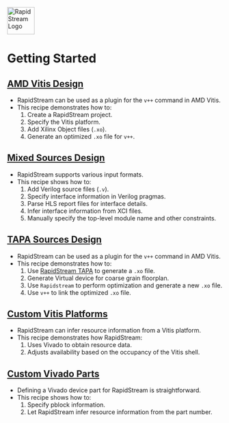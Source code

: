 <!--
Copyright (c) 2024 RapidStream Design Automation, Inc. and contributors.  All rights reserved.
The contributor(s) of this file has/have agreed to the RapidStream Contributor License Agreement.
-->

<img src="https://imagedelivery.net/AU8IzMTGgpVmEBfwPILIgw/1b565657-df33-41f9-f29e-0d539743e700/128" width="64px" alt="RapidStream Logo" />

Getting Started
===============

## [AMD Vitis Design](./vitis_source)

* RapidStream can be used as a plugin for the `v++` command in AMD Vitis.
* This recipe demonstrates how to:
    1. Create a RapidStream project.
    2. Specify the Vitis platform.
    3. Add Xilinx Object files (`.xo`).
    4. Generate an optimized `.xo` file for `v++`.

## [Mixed Sources Design](./mixed_sources)

* RapidStream supports various input formats.
* This recipe shows how to:
    1. Add Verilog source files (`.v`).
    2. Specify interface information in Verilog pragmas.
    3. Parse HLS report files for interface details.
    4. Infer interface information from XCI files.
    5. Manually specify the top-level module name and other constraints.

## [TAPA Sources Design](./tapa_source)

* RapidStream can be used as a plugin for the `v++` command in AMD Vitis.
* This recipe demonstrates how to:
    1. Use [RapidStream TAPA](https://github.com/rapidstream-org/rapidstream-tapa) to generate a `.xo` file.
    2. Generate Virtual device for coarse grain floorplan.
    3. Use `Rapidstream` to perform optimization and generate a new `.xo` file.
    4. Use `v++` to link the optimized `.xo` file.

## [Custom Vitis Platforms](./device_factory_vitis_platform)

* RapidStream can infer resource information from a Vitis platform.
* This recipe demonstrates how RapidStream:
    1. Uses Vivado to obtain resource data.
    2. Adjusts availability based on the occupancy of the Vitis shell.

## [Custom Vivado Parts](./device_factory_part_num)

* Defining a Vivado device part for RapidStream is straightforward.
* This recipe shows how to:
    1. Specify pblock information.
    2. Let RapidStream infer resource information from the part number.
